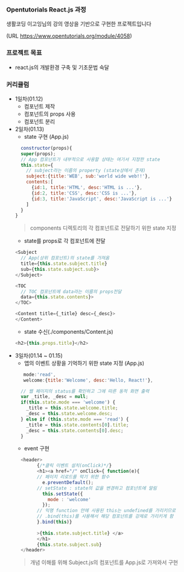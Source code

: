 ### Opentutorials React.js 과정 
생활코딩 이고잉님의 강의 영상을 기반으로 구현한 프로젝트입니다 

(URL https://www.opentutorials.org/module/4058)

### 프로젝트 목표
+ react.js의 개발환경 구축 및 기초문법 숙달

### 커리큘럼
+ 1일차(01.12)  
  + 컴포넌트 제작
  + 컴포넌트의 props 사용
  + 컴포넌트 분리 
+ 2일차(01.13)
  + state 구현 (App.js)
  ```react.js
    constructor(props){
    super(props);
    // App 컴포넌트가 내부적으로 사용할 상태는 여기서 지정한 state
    this.state={
      // subject라는 이름의 property (state상에서 존재)
      subject:{title:'WEB', sub:'world wide web!!'},
      contents:[
        {id:1, title:'HTML', desc:'HTML is ...'},
        {id:2, title:'CSS', desc:'CSS is ...'},
        {id:3, title:'JavaScript', desc:'JavaScript is ...'}
      ]
    }
  }
  ```
  > components 디렉토리의 각 컴포넌트로 전달하기 위한 state 지정 
  + state를 props로 각 컴포넌트에 전달
  ```react.js
  <Subject 
    // App(상위 컴포넌트)의 state를 가져옴
    title={this.state.subject.title} 
    sub={this.state.subject.sub}>
  </Subject>
  
  <TOC 
    // TOC 컴포넌트에 data라는 이름의 props전달
    data={this.state.contents}>
  </TOC>
  
  <Content title={_title} desc={_desc}>
  </Content>
  ```
  + state 수신(./components/Content.js)
  ```react.js 
  <h2>{this.props.title}</h2>
  ```
+ 3일차(01.14 ~ 01.15)
  + 앱의 이벤트 상황을 기억하기 위한 state 지정 (App.js)
  ```react.js
     mode:'read',
     welcome:{title:'Welcome', desc:'Hello, React!'}, 
  ```
  ```react.js
    // 웹 페이지의 status를 확인하고 그에 따른 동적 화면 출력
    var _title, _desc = null;
    if(this.state.mode === 'welcome') {
      _title = this.state.welcome.title;
      _desc = this.state.welcome.desc;
    } else if (this.state.mode === 'read') {
      _title = this.state.contents[0].title;
      _desc = this.state.contents[0].desc;
    }
  ```
  + event 구현
  ```react.js
    <header>
          {/*클릭 이벤트 설치(onClick)*/}
          <h1><a href="/" onClick={ function(e){
          // 페이지 리로드를 막기 위한 함수
            e.preventDefault();
          // setState : state의 값을 변경하고 컴포넌트에 알림
            this.setState({
              mode : 'welcome'
            });
          // 익명 function 안에 사용된 this는 undefined를 가리키므로 
          // .bind(this)를 사용해서 해당 컴포넌트를 강제로 가리키게 함
          }.bind(this)}
          
          >{this.state.subject.title} </a>
          </h1>
          {this.state.subject.sub}
    </header>
    ```
  > 개념 이해를 위해 Subject.js의 컴포넌트를 App.js로 가져와서 구현


